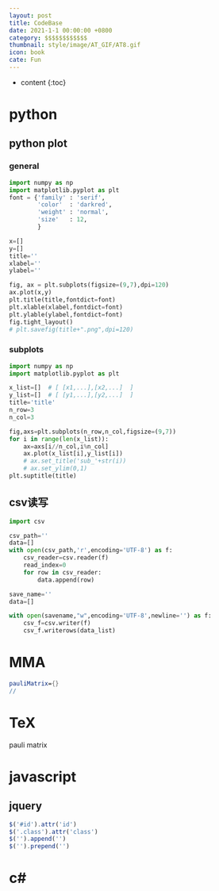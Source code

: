 ```yaml
---
layout: post
title: CodeBase
date: 2021-1-1 00:00:00 +0800
category: $$$$$$$$$$$$
thumbnail: style/image/AT_GIF/AT8.gif
icon: book
cate: Fun
---
```

* content
{:toc}


# python

## python plot

### general

```python
import numpy as np
import matplotlib.pyplot as plt
font = {'family' : 'serif',
        'color'  : 'darkred',
        'weight' : 'normal',
        'size'   : 12,
        }

x=[]
y=[]
title=''
xlabel=''
ylabel=''

fig, ax = plt.subplots(figsize=(9,7),dpi=120)
ax.plot(x,y) 
plt.title(title,fontdict=font)
plt.xlable(xlabel,fontdict=font)
plt.ylable(ylabel,fontdict=font)
fig.tight_layout()
# plt.savefig(title+".png",dpi=120)
```



### subplots

```python
import numpy as np
import matplotlib.pyplot as plt

x_list=[]  # [ [x1,...],[x2,...]  ]  
y_list=[]  # [ [y1,...],[y2,...]  ]  
title='title'
n_row=3
n_col=3

fig,axs=plt.subplots(n_row,n_col,figsize=(9,7))
for i in range(len(x_list)):
    ax=axs[i//n_col,i%n_col]
    ax.plot(x_list[i],y_list[i])
    # ax.set_title('sub_'+str(i))
    # ax.set_ylim(0,1)
plt.suptitle(title)

```



## csv读写

```python
import csv

csv_path=''
data=[]
with open(csv_path,'r',encoding='UTF-8') as f:
	csv_reader=csv.reader(f)
    read_index=0
    for row in csv_reader:
		data.append(row)

save_name=''
data=[]

with open(savename,"w",encoding='UTF-8',newline='') as f:
	csv_f=csv.writer(f)
    csv_f.writerows(data_list)
```



# MMA



```mathematica
pauliMatrix={}
//


```


# TeX

pauli matrix



# javascript

## jquery

```javascript
$('#id').attr('id')
$('.class').attr('class')
$('').append('')
$('').prepend('')
```





# c#












